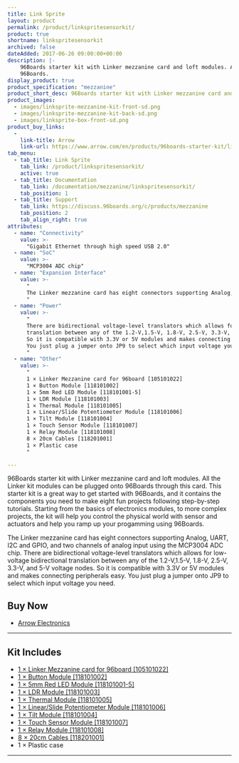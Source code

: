 ```yaml
---
title: Link Sprite
layout: product
permalink: /product/linkspritesensorkit/
product: true
shortname: linkspritesensorkit
archived: false
dateAdded: 2017-06-26 09:00:00+00:00
description: |-
    96Boards starter kit with Linker mezzanine card and loft modules. All the Linker kit modules can be plugged onto 96Boards through this card. This starter kit is a great way to get started with 96Boards.
    96Boards.
display_product: true
product_specification: "mezzanine"
product_short_desc: 96Boards starter kit with Linker mezzanine card and loft modules. All the Linker kit modules can be plugged onto 96Boards through this card.
product_images:
  - images/linksprite-mezzanine-kit-front-sd.png
  - images/linksprite-mezzanine-kit-back-sd.png
  - images/linksprite-box-front-sd.png
product_buy_links:
  -
    link-title: Arrow
    link-url: https://www.arrow.com/en/products/96boards-starter-kit/linksprite-technologies-inc
tab_menu:
  - tab_title: Link Sprite
    tab_link: /product/linkspritesensorkit/
    active: true
  - tab_title: Documentation
    tab_link: /documentation/mezzanine/linkspritesensorkit/
    tab_position: 1
  - tab_title: Support
    tab_link: https://discuss.96boards.org/c/products/mezzanine
    tab_position: 2
    tab_align_right: true
attributes:
  - name: "Connectivity"
    value: >-
      "Gigabit Ethernet through high speed USB 2.0"
  - name: "SoC"
    value: >-
      "MCP3004 ADC chip"
  - name: "Expansion Interface"
    value: >-
      "
      The Linker mezzanine card has eight connectors supporting Analog, UART, I2C and GPIO, and two channels of analog input using the MCP3004 ADC chip
      "
  - name: "Power"
    value: >-
      "
      There are bidirectional voltage-level translators which allows for low-voltage bidirectional
      translation between any of the 1.2-V,1.5-V, 1.8-V, 2.5-V, 3.3-V, and 5-V voltage nodes.
      So it is compatible with 3.3V or 5V modules and makes connecting peripherals easy.
      You just plug a jumper onto JP9 to select which input voltage you need.
      "
  - name: "Other"
    value: >-
      "
      1 × Linker Mezzanine card for 96board [105101022]
      1 × Button Module [118101002]
      1 × 5mm Red LED Module [118101001-5]
      1 × LDR Module [118101003]
      1 × Thermal Module [118101005]
      1 × Linear/Slide Potentiometer Module [118101006]
      1 × Tilt Module [118101004]
      1 × Touch Sensor Module [118101007]
      1 × Relay Module [118101008]
      8 × 20cm Cables [118201001]
      1 × Plastic case
      "

---
```

96Boards starter kit with Linker mezzanine card and loft modules. All the Linker kit modules can be plugged onto 96Boards through this card. This starter kit is a great way to get started with 96Boards, and it contains the components you need to make
eight fun projects following step-by-step tutorials. Starting from the basics of electronics modules, to more complex projects, the kit will help you control the physical world with sensor and actuators and help you ramp up your progamming using
96Boards.

The Linker mezzanine card has eight connectors supporting Analog, UART, I2C and GPIO, and two channels of analog input using the MCP3004 ADC chip. There are bidirectional voltage-level translators which allows for low-voltage bidirectional translation
between any of the 1.2-V,1.5-V, 1.8-V, 2.5-V, 3.3-V, and 5-V voltage nodes. So it is compatible with 3.3V or 5V modules and makes connecting peripherals easy. You just plug a jumper onto JP9 to select which input voltage you need.

## Buy Now

- [Arrow Electronics](https://www.arrow.com/en/products/96boards-starter-kit/linksprite-technologies-inc)

***

## Kit Includes

- [1 × Linker Mezzanine card for 96board [105101022]](http://linksprite.com/wiki/index.php?title=Linker_Mezzanine_card_for_96board)
- [1 × Button Module [118101002]](http://linksprite.com/wiki/index.php?title=Button_Module)
- [1 × 5mm Red LED Module [118101001-5]](http://linksprite.com/wiki/index.php?title=5mm_Red_LED_Module)
- [1 × LDR Module [118101003]](http://linksprite.com/wiki/index.php?title=LDR_Module)
- [1 × Thermal Module [118101005]](http://linksprite.com/wiki/index.php?title=Thermal_Module)
- [1 × Linear/Slide Potentiometer Module [118101006]](http://linksprite.com/wiki/index.php?title=Linear/Slide_Potentiometer_Module)
- [1 × Tilt Module [118101004]](http://linksprite.com/wiki/index.php?title=Tilt_Module)
- [1 × Touch Sensor Module [118101007]](http://linksprite.com/wiki/index.php?title=Touch_Sensor_Module)
- [1 × Relay Module [118101008]](http://linksprite.com/wiki/index.php?title=Relay_Module)
- [8 × 20cm Cables [118201001]](http://linksprite.com/wiki/index.php?title=20cm_Cables)
- 1 × Plastic case

***
